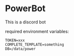 # PowerBot
 This is a discord bot

required environment variables:
```
TOKEN=xxx
COMPLETE_TEMPLATE=something
DB=/data/power
```
